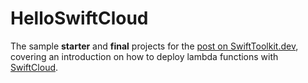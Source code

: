 # HelloSwiftCloud

The sample **starter** and **final** projects for the [post on SwiftToolkit.dev](https://SwiftToolkit.dev/posts/hello-swift-cloud), covering an introduction on how to deploy lambda functions with [SwiftCloud](https://github.com/swift-cloud/swift-cloud). 
